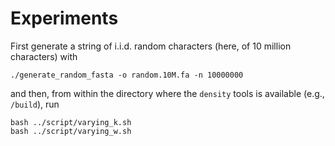 # Experiments

First generate a string of i.i.d. random characters (here, of 10 million characters) with

    ./generate_random_fasta -o random.10M.fa -n 10000000

and then, from within the directory where the `density` tools is available (e.g., `/build`), run

    bash ../script/varying_k.sh
    bash ../script/varying_w.sh